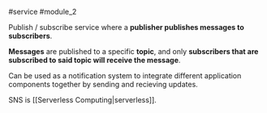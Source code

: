 #service #module_2

Publish / subscribe service where a **publisher publishes messages to subscribers**.

**Messages** are published to a specific **topic**, and only **subscribers that are subscribed to said topic will receive the message**.

Can be used as a notification system to integrate different application components together by sending and recieving updates.

SNS is [[Serverless Computing|serverless]].